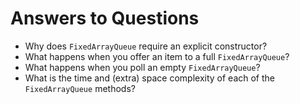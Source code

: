 # Answers to Questions
- Why does `FixedArrayQueue` require an explicit constructor?
- What happens when you offer an item to a full `FixedArrayQueue`?
- What happens when you poll an empty `FixedArrayQueue`?
- What is the time and (extra) space complexity of each of the `FixedArrayQueue` methods?